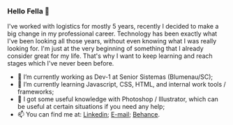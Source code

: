 ### Hello Fella 👋

I've worked with logistics for mostly 5 years, recently I decided to make a big change in my professional career.
Technology has been exactly what I've been looking all those years, without even knowing what I was really looking for.
I'm just at the very beginning of something that I already consider great for my life.
That's why I want to keep learning and reach stages which I've never been before.

- 🔭 I’m currently working as Dev-1 at Senior Sistemas (Blumenau/SC);
- 🌱 I’m currently learning Javascript, CSS, HTML, and internal work tools / frameworks;
- 💬 I got some useful knowledge with Photoshop / Illustrator, which can be useful at certain situations if you need any help;
- 📫 You can find me at:
[Linkedin](https://www.linkedin.com/in/gabriel-felipe-werner-4738ba104/);
[E-mail](mailto:gabriel_gfw@hotmail.com);
[Behance](https://www.behance.net/gabrielfw).
